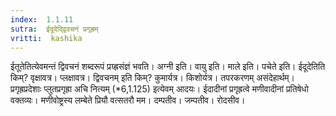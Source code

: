 ```yaml
---
index:  1.1.11
sutra:  ईदूदेद्द्विवचनं प्रगृह्रम्
vritti:  kashika 
---
```


ईतूतेतित्येवमन्तं द्विवचनं शब्दरूपं प्रग्र्ह्रसंज्ञं भवति। अग्नी इति। वायु इति। माले इति। पचेते इति। ईदूदेतिति किम्? वृक्षावत्र। प्लक्षावत्र। द्विवचनम् इति किम्? कुमार्यत्र। किशोर्यत्र। तपरकरणम् असंदेहार्थम्। प्रगृह्रप्रदेशाः प्लुतप्रगृह्रा अचि नित्यम् (*6,1.125) इत्येवम् आदयः। ईदादीनां प्रगृह्रत्वे मणीवादीनां प्रतिषेधो वक्तव्यः। मणीवोष्ट्रस्य लम्बेते प्रियौ वत्सतरौ मम। दम्पतीव। जम्पतीव। रोदसीव।

